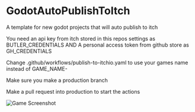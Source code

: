 # GodotAutoPublishToItch
A template for new godot projects that will auto publish to itch


You need an api key from itch stored in this repos settings as BUTLER_CREDENTIALS
AND
A personal access token from github store as GH_CREDENTIALS

Change .github/workflows/publish-to-itchio.yaml to use your games name instead of GAME_NAME-<PLATFORM>


Make sure you make a production branch

Make a pull request into production to start the actions

![Game Screenshot]("Images/readme_screenshot_001.png")
